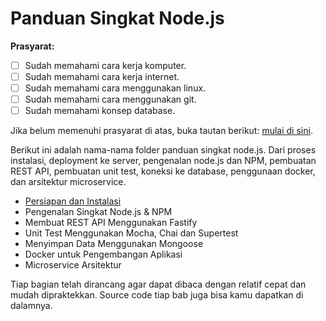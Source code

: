 # Panduan Singkat Node.js

 **Prasyarat:**
- [ ] Sudah memahami cara kerja komputer.
- [ ] Sudah memahami cara kerja internet.
- [ ] Sudah memahami cara menggunakan linux.
- [ ] Sudah memahami cara menggunakan git.
- [ ] Sudah memahami konsep database.

Jika belum memenuhi prasyarat di atas, buka tautan berikut: [mulai di sini](../../../mulai-di-sini/blob/master/README.md).


Berikut ini adalah nama-nama folder panduan singkat node.js. Dari proses instalasi, deployment ke server, pengenalan node.js dan NPM, pembuatan REST API, pembuatan unit test, koneksi ke database, penggunaan docker, dan arsitektur microservice. 

- [Persiapan dan Instalasi](anoa/readme.md)
- Pengenalan Singkat Node.js & NPM
- Membuat REST API Menggunakan Fastify
- Unit Test Menggunakan Mocha, Chai dan Supertest
- Menyimpan Data Menggunakan Mongoose
- Docker untuk Pengembangan Aplikasi
- Microservice Arsitektur

Tiap bagian telah dirancang agar dapat dibaca dengan relatif cepat dan mudah dipraktekkan. Source code tiap bab juga bisa kamu dapatkan di dalamnya.

